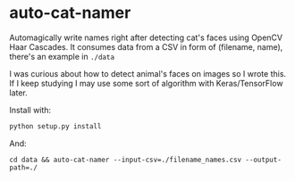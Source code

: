 # auto-cat-namer

Automagically write names right after detecting cat's faces using OpenCV Haar Cascades. It consumes data from a CSV in form of (filename, name), there's an example in `./data`

I was curious about how to detect animal's faces on images so I wrote this. If I keep studying I may use some sort of algorithm with Keras/TensorFlow later.

Install with:

```bash
python setup.py install
```

And:

```
cd data && auto-cat-namer --input-csv=./filename_names.csv --output-path=./
```
